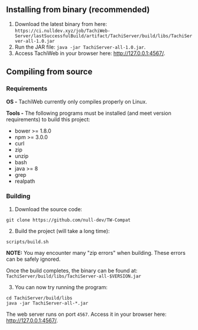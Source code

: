 ## Installing from binary (recommended)
1. Download the latest binary from here: `https://ci.nulldev.xyz/job/TachiWeb-Server/lastSuccessfulBuild/artifact/TachiServer/build/libs/TachiServer-all-1.0.jar`
2. Run the JAR file: `java -jar TachiServer-all-1.0.jar`.
3. Access TachiWeb in your browser here: http://127.0.0.1:4567/.

## Compiling from source

### Requirements

**OS -** TachiWeb currently only compiles properly on Linux.

**Tools -** The following programs must be installed (and meet version requirements) to build this project:
- bower >= 1.8.0
- npm >= 3.0.0
- curl
- zip
- unzip
- bash
- java >= 8
- grep
- realpath

### Building
1. Download the source code:
```
git clone https://github.com/null-dev/TW-Compat
```
2. Build the project (will take a long time):
```
scripts/build.sh
```
**NOTE:** You may encounter many "zip errors" when building. These errors can be safely ignored.

Once the build completes, the binary can be found at: `TachiServer/build/libs/TachiServer-all-$VERSION.jar`

3. You can now try running the program:
```
cd TachiServer/build/libs
java -jar TachiServer-all-*.jar
```
The web server runs on port `4567`. Access it in your browser here: http://127.0.0.1:4567/.
